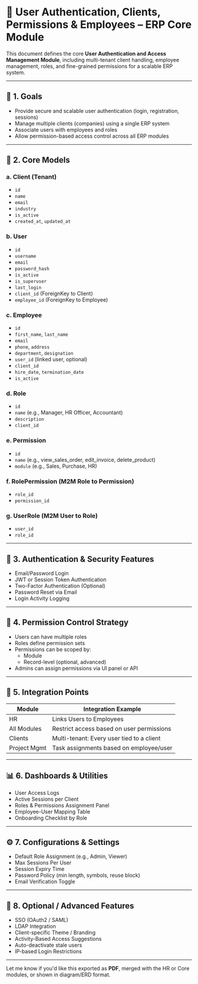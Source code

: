 # 🔐 User Authentication, Clients, Permissions & Employees – ERP Core Module

This document defines the core **User Authentication and Access Management Module**, including multi-tenant client handling, employee management, roles, and fine-grained permissions for a scalable ERP system.

---

## 🧭 1. Goals

- Provide secure and scalable user authentication (login, registration, sessions)
- Manage multiple clients (companies) using a single ERP system
- Associate users with employees and roles
- Allow permission-based access control across all ERP modules

---

## 🧱 2. Core Models

### a. **Client (Tenant)**
- `id`
- `name`
- `email`
- `industry`
- `is_active`
- `created_at`, `updated_at`

### b. **User**
- `id`
- `username`
- `email`
- `password_hash`
- `is_active`
- `is_superuser`
- `last_login`
- `client_id` (ForeignKey to Client)
- `employee_id` (ForeignKey to Employee)

### c. **Employee**
- `id`
- `first_name`, `last_name`
- `email`
- `phone`, `address`
- `department`, `designation`
- `user_id` (linked user, optional)
- `client_id`
- `hire_date`, `termination_date`
- `is_active`

### d. **Role**
- `id`
- `name` (e.g., Manager, HR Officer, Accountant)
- `description`
- `client_id`

### e. **Permission**
- `id`
- `name` (e.g., view_sales_order, edit_invoice, delete_product)
- `module` (e.g., Sales, Purchase, HR)

### f. **RolePermission** (M2M Role to Permission)
- `role_id`
- `permission_id`

### g. **UserRole** (M2M User to Role)
- `user_id`
- `role_id`

---

## 🔐 3. Authentication & Security Features

- Email/Password Login
- JWT or Session Token Authentication
- Two-Factor Authentication (Optional)
- Password Reset via Email
- Login Activity Logging

---

## 🔄 4. Permission Control Strategy

- Users can have multiple roles
- Roles define permission sets
- Permissions can be scoped by:
  - Module
  - Record-level (optional, advanced)
- Admins can assign permissions via UI panel or API

---

## 🧩 5. Integration Points

| Module        | Integration Example                         |
| ------------- | ------------------------------------------- |
| HR            | Links Users to Employees                    |
| All Modules   | Restrict access based on user permissions   |
| Clients       | Multi-tenant: Every user tied to a client   |
| Project Mgmt  | Task assignments based on employee/user     |

---

## 📊 6. Dashboards & Utilities

- User Access Logs
- Active Sessions per Client
- Roles & Permissions Assignment Panel
- Employee-User Mapping Table
- Onboarding Checklist by Role

---

## ⚙️ 7. Configurations & Settings

- Default Role Assignment (e.g., Admin, Viewer)
- Max Sessions Per User
- Session Expiry Time
- Password Policy (min length, symbols, reuse block)
- Email Verification Toggle

---

## 🌟 8. Optional / Advanced Features

- SSO (OAuth2 / SAML)
- LDAP Integration
- Client-specific Theme / Branding
- Activity-Based Access Suggestions
- Auto-deactivate stale users
- IP-based Login Restrictions

---

Let me know if you'd like this exported as **PDF**, merged with the HR or Core modules, or shown in diagram/ERD format.

